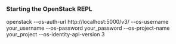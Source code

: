 ### Starting the OpenStack REPL
openstack --os-auth-url http://localhost:5000/v3/ --os-username your_username --os-password your_password --os-project-name your_project --os-identity-api-version 3

